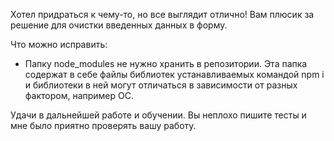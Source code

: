 Хотел придраться к чему-то, но все выглядит отлично! Вам плюсик за решение для очистки введенных данных в форму.

Что можно исправить:

- Папку node_modules не нужно хранить в репозитории. Эта папка содержат в себе файлы библиотек устанавливаемых командой npm i и библиотеки в ней могут отличаться в зависимости от разных фактором, например ОС.

Удачи в дальнейшей работе и обучении. Вы неплохо пишите тесты и мне было приятно проверять вашу работу.

